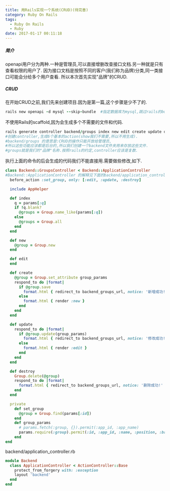 ```yaml
---
title: 用Rails实现一个系统(CRUD)(待完善)
category: Ruby On Rails
tags:
  - Ruby On Rails
  - Ruby
date: 2017-01-17 00:11:18
---
```

##### 简介
openapi用户分为两种.一种是管理员,可以直接增删改查接口文档.另一种就是只有查看权限的用户了.
因为接口文档是按照不同的客户(我们称为品牌)分类,同一类接口可能会分给多个用户查看.
所以本次首先实现"品牌"的CRUD.

##### CRUD
在开始CRUD之前,我们先来创建项目.因为是第一篇,这个步骤是少不了的.
```ruby
rails new openapi -d mysql --skip-bundle  #指定数据库为mysql,跳过rails的bundle阶段(原因大家都懂,万恶的墙)
```
不使用Rails的scaffold,因为会生成多个不需要的文件和代码.
```ruby
rails generate controller backend/groups index new edit create update destroy
#创建controller,生成6个基本的action(show我们不需要,所以不用生成).
#backend/groups 的意思是:CRUD的操作只能开放给管理员,
#所以这些功能应该都是后台的,所以我们创建一个backend文件夹用来存放这些文件.
#groups就是我们的"品牌"名称.按照rails的约定,controller应该是复数.
```
执行上面的命令的后会生成的代码我们不能直接用.需要做些修改,如下.
```ruby
class Backend::GroupsController < Backend::ApplicationController
#Backend::ApplicationController 的解释见下面的backend/application_controller.rb
  before_action :set_group, only: [:edit, :update, :destroy]

  include AppHelper

  def index
    q = params[:q]
    if !q.blank?
      @groups = Group.name_like(params[:q])
    else
      @groups = Group.all
    end
  end

  def new
    @group = Group.new
  end

  def edit
  end

  def create
    @group = Group.set_attribute group_params
    respond_to do |format|
      if @group.save
        format.html { redirect_to backend_groups_url, notice: '新增成功!' }
      else
        format.html { render :new }
      end
    end
  end

  def update
    respond_to do |format|
      if @group.update(group_params)
        format.html { redirect_to backend_groups_url, notice: '修改成功!' }
      else
        format.html { render :edit }
      end
    end
  end

  def destroy
    Group.delete(@group)
    respond_to do |format|
      format.html { redirect_to backend_groups_url, notice: '删除成功!' }
    end
  end

  private
    def set_group
      @group = Group.find(params[:id])
    end
    def group_params
      # params.fetch(:group, {}).permit(:app_id, :app_name)
      params.require(:group).permit(:id, :app_id, :name, :position, :brand, :memo)
    end
end

```
backend/application_controller.rb
```ruby
module Backend
  class ApplicationController < ActionController::Base
    protect_from_forgery with: :exception
    layout 'backend'
  end
end
```






